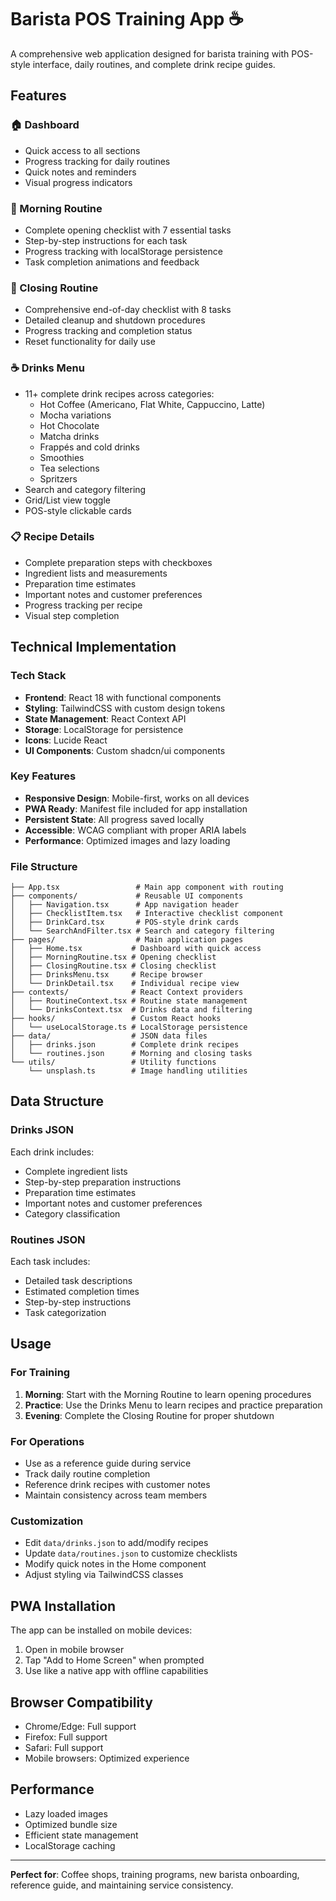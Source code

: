 
  # Barista POS Training App ☕

A comprehensive web application designed for barista training with POS-style interface, daily routines, and complete drink recipe guides.

## Features

### 🏠 Dashboard
- Quick access to all sections
- Progress tracking for daily routines
- Quick notes and reminders
- Visual progress indicators

### 🌅 Morning Routine
- Complete opening checklist with 7 essential tasks
- Step-by-step instructions for each task
- Progress tracking with localStorage persistence
- Task completion animations and feedback

### 🌙 Closing Routine  
- Comprehensive end-of-day checklist with 8 tasks
- Detailed cleanup and shutdown procedures
- Progress tracking and completion status
- Reset functionality for daily use

### ☕ Drinks Menu
- 11+ complete drink recipes across categories:
  - Hot Coffee (Americano, Flat White, Cappuccino, Latte)
  - Mocha variations
  - Hot Chocolate
  - Matcha drinks
  - Frappés and cold drinks
  - Smoothies
  - Tea selections
  - Spritzers
- Search and category filtering
- Grid/List view toggle
- POS-style clickable cards

### 📋 Recipe Details
- Complete preparation steps with checkboxes
- Ingredient lists and measurements
- Preparation time estimates
- Important notes and customer preferences
- Progress tracking per recipe
- Visual step completion

## Technical Implementation

### Tech Stack
- **Frontend**: React 18 with functional components
- **Styling**: TailwindCSS with custom design tokens
- **State Management**: React Context API
- **Storage**: LocalStorage for persistence
- **Icons**: Lucide React
- **UI Components**: Custom shadcn/ui components

### Key Features
- **Responsive Design**: Mobile-first, works on all devices
- **PWA Ready**: Manifest file included for app installation
- **Persistent State**: All progress saved locally
- **Accessible**: WCAG compliant with proper ARIA labels
- **Performance**: Optimized images and lazy loading

### File Structure
```
├── App.tsx                 # Main app component with routing
├── components/             # Reusable UI components
│   ├── Navigation.tsx      # App navigation header
│   ├── ChecklistItem.tsx   # Interactive checklist component
│   ├── DrinkCard.tsx       # POS-style drink cards
│   └── SearchAndFilter.tsx # Search and category filtering
├── pages/                  # Main application pages
│   ├── Home.tsx           # Dashboard with quick access
│   ├── MorningRoutine.tsx # Opening checklist
│   ├── ClosingRoutine.tsx # Closing checklist  
│   ├── DrinksMenu.tsx     # Recipe browser
│   └── DrinkDetail.tsx    # Individual recipe view
├── contexts/              # React Context providers
│   ├── RoutineContext.tsx # Routine state management
│   └── DrinksContext.tsx  # Drinks data and filtering
├── hooks/                 # Custom React hooks
│   └── useLocalStorage.ts # LocalStorage persistence
├── data/                  # JSON data files
│   ├── drinks.json        # Complete drink recipes
│   └── routines.json      # Morning and closing tasks
└── utils/                 # Utility functions
    └── unsplash.ts        # Image handling utilities
```

## Data Structure

### Drinks JSON
Each drink includes:
- Complete ingredient lists
- Step-by-step preparation instructions
- Preparation time estimates
- Important notes and customer preferences
- Category classification

### Routines JSON
Each task includes:
- Detailed task descriptions
- Estimated completion times
- Step-by-step instructions
- Task categorization

## Usage

### For Training
1. **Morning**: Start with the Morning Routine to learn opening procedures
2. **Practice**: Use the Drinks Menu to learn recipes and practice preparation
3. **Evening**: Complete the Closing Routine for proper shutdown

### For Operations
- Use as a reference guide during service
- Track daily routine completion
- Reference drink recipes with customer notes
- Maintain consistency across team members

### Customization
- Edit `data/drinks.json` to add/modify recipes
- Update `data/routines.json` to customize checklists
- Modify quick notes in the Home component
- Adjust styling via TailwindCSS classes

## PWA Installation
The app can be installed on mobile devices:
1. Open in mobile browser
2. Tap "Add to Home Screen" when prompted
3. Use like a native app with offline capabilities

## Browser Compatibility
- Chrome/Edge: Full support
- Firefox: Full support  
- Safari: Full support
- Mobile browsers: Optimized experience

## Performance
- Lazy loaded images
- Optimized bundle size
- Efficient state management
- LocalStorage caching

---

**Perfect for**: Coffee shops, training programs, new barista onboarding, reference guide, and maintaining service consistency.